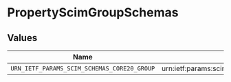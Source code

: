 # PropertyScimGroupSchemas


## Values

| Name                                        | Value                                       |
| ------------------------------------------- | ------------------------------------------- |
| `URN_IETF_PARAMS_SCIM_SCHEMAS_CORE20_GROUP` | urn:ietf:params:scim:schemas:core:2.0:Group |